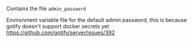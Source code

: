 Contains the file `admin_password`

Environment variable file for the default admin password, this is because gotify doesn't support docker secrets yet
https://github.com/gotify/server/issues/392
